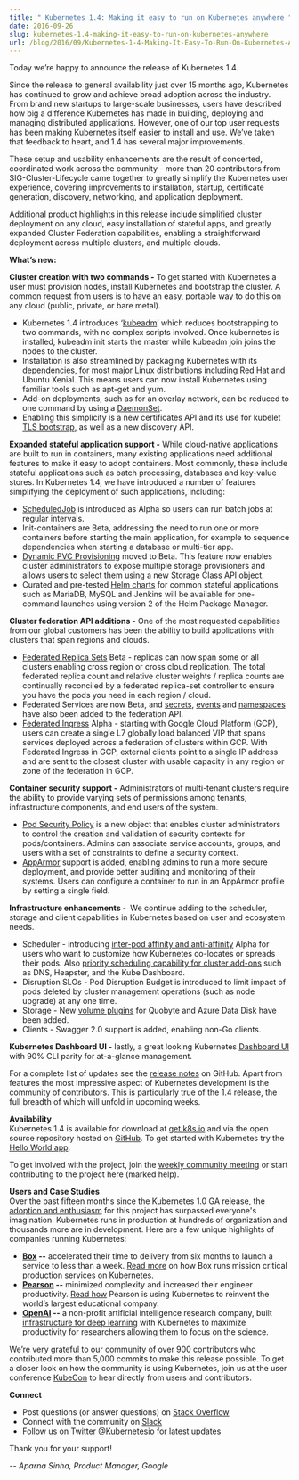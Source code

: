 ```yaml
---
title: " Kubernetes 1.4: Making it easy to run on Kubernetes anywhere "
date: 2016-09-26
slug: kubernetes-1.4-making-it-easy-to-run-on-kubernetes-anywhere
url: /blog/2016/09/Kubernetes-1-4-Making-It-Easy-To-Run-On-Kubernetes-Anywhere
---
```

Today we’re happy to announce the release of Kubernetes 1.4.  
  
Since the release to general availability just over 15 months ago, Kubernetes has continued to grow and achieve broad adoption across the industry. From brand new startups to large-scale businesses, users have described how big a difference Kubernetes has made in building, deploying and managing distributed applications. However, one of our top user requests has been making Kubernetes itself easier to install and use. We’ve taken that feedback to heart, and 1.4 has several major improvements.  
  
These setup and usability enhancements are the result of concerted, coordinated work across the community - more than 20 contributors from SIG-Cluster-Lifecycle came together to greatly simplify the Kubernetes user experience, covering improvements to installation, startup, certificate generation, discovery, networking, and application deployment.  
  
Additional product highlights in this release include simplified cluster deployment on any cloud, easy installation of stateful apps, and greatly expanded Cluster Federation capabilities, enabling a straightforward deployment across multiple clusters, and multiple clouds.  
  
**What’s new:**  
  
**Cluster creation with two commands -** To get started with Kubernetes a user must provision nodes, install Kubernetes and bootstrap the cluster. A common request from users is to have an easy, portable way to do this on any cloud (public, private, or bare metal).  
  

- Kubernetes 1.4 introduces ‘[kubeadm](/docs/getting-started-guides/kubeadm/)’ which reduces bootstrapping to two commands, with no complex scripts involved. Once kubernetes is installed, kubeadm init starts the master while kubeadm join joins the nodes to the cluster.
- Installation is also streamlined by packaging Kubernetes with its dependencies, for most major Linux distributions including Red Hat and Ubuntu Xenial. This means users can now install Kubernetes using familiar tools such as apt-get and yum.
- Add-on deployments, such as for an overlay network, can be reduced to one command by using a [DaemonSet](/docs/admin/daemons/).
- Enabling this simplicity is a new certificates API and its use for kubelet [TLS bootstrap](/docs/admin/master-node-communication/#kubelet-tls-bootstrap), as well as a new discovery API.
  
**Expanded stateful application support -** While cloud-native applications are built to run in containers, many existing applications need additional features to make it easy to adopt containers. Most commonly, these include stateful applications such as batch processing, databases and key-value stores. In Kubernetes 1.4, we have introduced a number of features simplifying the deployment of such applications, including:&nbsp;  
  

- [ScheduledJob](/docs/user-guide/scheduled-jobs/) is introduced as Alpha so users can run batch jobs at regular intervals.
- Init-containers are Beta, addressing the need to run one or more containers before starting the main application, for example to sequence dependencies when starting a database or multi-tier app.
- [Dynamic PVC Provisioning](/docs/user-guide/persistent-volumes/) moved to Beta. This feature now enables cluster administrators to expose multiple storage provisioners and allows users to select them using a new Storage Class API object. &nbsp;
- Curated and pre-tested [Helm charts](https://github.com/kubernetes/charts) for common stateful applications such as MariaDB, MySQL and Jenkins will be available for one-command launches using version 2 of the Helm Package Manager.
  
**Cluster federation API additions -** One of the most requested capabilities from our global customers has been the ability to build applications with clusters that span regions and clouds.&nbsp;  
  

- [Federated Replica Sets](/docs/user-guide/federation/replicasets/) Beta - replicas can now span some or all clusters enabling cross region or cross cloud replication. The total federated replica count and relative cluster weights / replica counts are continually reconciled by a federated replica-set controller to ensure you have the pods you need in each region / cloud.
- Federated Services are now Beta, and [secrets](/docs/user-guide/federation/secrets/), [events](/docs/user-guide/federation/events) and [namespaces](/docs/user-guide/federation/namespaces) have also been added to the federation API.
- [Federated Ingress](/docs/user-guide/federation/federated-ingress/) Alpha - starting with Google Cloud Platform (GCP), users can create a single L7 globally load balanced VIP that spans services deployed across a federation of clusters within GCP. With Federated Ingress in GCP, external clients point to a single IP address and are sent to the closest cluster with usable capacity in any region or zone of the federation in GCP.
  
**Container security support -** Administrators of multi-tenant clusters require the ability to provide varying sets of permissions among tenants, infrastructure components, and end users of the system.  
  

- [Pod Security Policy](/docs/user-guide/pod-security-policy/) is a new object that enables cluster administrators to control the creation and validation of security contexts for pods/containers. Admins can associate service accounts, groups, and users with a set of constraints to define a security context.
- [AppArmor](/docs/admin/apparmor/) support is added, enabling admins to run a more secure deployment, and provide better auditing and monitoring of their systems. Users can configure a container to run in an AppArmor profile by setting a single field.
  
**Infrastructure enhancements -&nbsp;** We continue adding to the scheduler, storage and client capabilities in Kubernetes based on user and ecosystem needs.  
  

- Scheduler - introducing [inter-pod affinity and anti-affinity](/docs/user-guide/node-selection/)&nbsp;Alpha for users who want to customize how Kubernetes co-locates or spreads their pods. Also [priority scheduling capability for cluster add-ons](/docs/admin/rescheduler/#guaranteed-scheduling-of-critical-add-on-pods) such as DNS, Heapster, and the Kube Dashboard.
- Disruption SLOs - Pod Disruption Budget is introduced to limit impact of pods deleted by cluster management operations (such as node upgrade) at any one time.
- Storage - New [volume plugins](/docs/user-guide/volumes/) for Quobyte and Azure Data Disk have been added.
- Clients - Swagger 2.0 support is added, enabling non-Go clients.
  
**Kubernetes Dashboard UI -** lastly, a great looking Kubernetes [Dashboard UI](https://github.com/kubernetes/dashboard#kubernetes-dashboard) with 90% CLI parity for at-a-glance management.  
  
For a complete list of updates see the [release notes](https://github.com/kubernetes/kubernetes/pull/33410) on GitHub. Apart from features the most impressive aspect of Kubernetes development is the community of contributors. This is particularly true of the 1.4 release, the full breadth of which will unfold in upcoming weeks.  
  
**Availability**  
Kubernetes 1.4 is available for download at [get.k8s.io](http://get.k8s.io/) and via the open source repository hosted on [GitHub](http://github.com/kubernetes/kubernetes). To get started with Kubernetes try the [Hello World app](/docs/hellonode/).  
  
To get involved with the project, join the [weekly community meeting](https://groups.google.com/forum/#!forum/kubernetes-community-video-chat) or start contributing to the project here (marked help).&nbsp;  
  
**Users and Case Studies**  
Over the past fifteen months since the Kubernetes 1.0 GA release, the [adoption and enthusiasm](http://kubernetes.io/case-studies/) for this project has surpassed everyone's imagination. Kubernetes runs in production at hundreds of organization and thousands more are in development. Here are a few unique highlights of companies running Kubernetes:&nbsp;  
  

- **[Box](https://www.box.com/) --** accelerated their time to delivery from six months to launch a service to less than a week. [Read more](https://blog.box.com/blog/kubernetes-box-microservices-maximum-velocity/) on how Box runs mission critical production services on Kubernetes.
- **[Pearson](https://www.pearson.com/) --** minimized complexity and increased their engineer productivity. [Read how](http://kubernetes.io/case-studies/pearson) Pearson is using Kubernetes to reinvent the world’s largest educational company.&nbsp;
- **[OpenAI](https://openai.com/) --** a non-profit artificial intelligence research company, built [infrastructure for deep learning](https://openai.com/blog/infrastructure-for-deep-learning/) with Kubernetes to maximize productivity for researchers allowing them to focus on the science.
  
We’re very grateful to our community of over 900 contributors who contributed more than 5,000 commits to make this release possible. To get a closer look on how the community is using Kubernetes, join us at the user conference [KubeCon](http://events.linuxfoundation.org/events/kubecon) to hear directly from users and contributors.  
  
**Connect**  
  

- Post questions (or answer questions) on [Stack Overflow](http://stackoverflow.com/questions/tagged/kubernetes)&nbsp;
- Connect with the community on [Slack](http://slack.k8s.io/)
- Follow us on Twitter [@Kubernetesio](https://twitter.com/kubernetesio) for latest updates
  
Thank you for your support!&nbsp;  
  
_-- Aparna Sinha, Product Manager, Google_  
